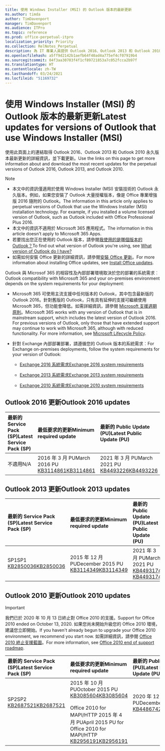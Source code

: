 ```yaml
---
title: 使用 Windows Installer (MSI) 的 Outlook 版本的最新更新
ms.author: timda
author: TimDavenport
manager: TimDavenport
ms.audience: ITPro
ms.topic: reference
ms.prod: office-perpetual-itpro
localization_priority: Priority
ms.collection: RelNotes_Perpetual
description: 為 IT 專業人員提供 Outlook 2016、Outlook 2013 和 Outlook 2010 永久版本的最新更新資訊連結
ms.openlocfilehash: a5ff9d2142b1aefb64f40ad4a775ef4cf07919b4
ms.sourcegitcommit: 04f3aa30703f4f1cf89721853a7c052fcca2b97f
ms.translationtype: HT
ms.contentlocale: zh-TW
ms.lasthandoff: 03/24/2021
ms.locfileid: "51169732"
---
```

# <a name="latest-updates-for-versions-of-outlook-that-use-windows-installer-msi"></a><span data-ttu-id="3ca9e-103">使用 Windows Installer (MSI) 的 Outlook 版本的最新更新</span><span class="sxs-lookup"><span data-stu-id="3ca9e-103">Latest updates for versions of Outlook that use Windows Installer (MSI)</span></span>

<span data-ttu-id="3ca9e-104">使用此頁面上的連結取得 Outlook 2016、Outlook 2013 和 Outlook 2010 永久版本最新更新的詳細資訊，並下載更新。</span><span class="sxs-lookup"><span data-stu-id="3ca9e-104">Use the links on this page to get more information about and download the most recent updates for the perpetual versions of Outlook 2016, Outlook 2013, and Outlook 2010.</span></span>
  
> [!NOTE]
> - <span data-ttu-id="3ca9e-p101">本文中的資訊僅適用於使用 Windows Installer (MSI) 安裝技術的 Outlook 永久版本。例如，如果您安裝了 Outlook 大量授權版本，像是 Office 專業增強版 2016 隨附的 Outlook。</span><span class="sxs-lookup"><span data-stu-id="3ca9e-p101">The information in this article only applies to perpetual versions of Outlook that use the Windows Installer (MSI) installation technology. For example, if you installed a volume licensed version of Outlook, such as Outlook included with Office Professional Plus 2016.</span></span>
> - <span data-ttu-id="3ca9e-107">本文中的資訊不適用於 Microsoft 365 應用程式。</span><span class="sxs-lookup"><span data-stu-id="3ca9e-107">The information in this article doesn't apply to Microsoft 365 Apps.</span></span>
> - <span data-ttu-id="3ca9e-108">若要找出您正在使用的 Outlook 版本，請參閱[我使用的是哪個版本的 Outlook？](https://support.office.com/article/b3a9568c-edb5-42b9-9825-d48d82b2257c)</span><span class="sxs-lookup"><span data-stu-id="3ca9e-108">To find out what version of Outlook you're using, see [What version of Outlook do I have?](https://support.office.com/article/b3a9568c-edb5-42b9-9825-d48d82b2257c)</span></span>
> - <span data-ttu-id="3ca9e-109">如需如何安裝 Office 更新的詳細資訊，請參閱[安裝 Office 更新](https://support.office.com/article/2ab296f3-7f03-43a2-8e50-46de917611c5)。</span><span class="sxs-lookup"><span data-stu-id="3ca9e-109">For more information about installing Office updates, see [Install Office updates](https://support.office.com/article/2ab296f3-7f03-43a2-8e50-46de917611c5).</span></span> 
  
<span data-ttu-id="3ca9e-110">Outlook 與 Microsof 365 的相容性及內部部署環境取決於您的部署的系統需求︰</span><span class="sxs-lookup"><span data-stu-id="3ca9e-110">Outlook compatibility with Microsoft 365 and your on-premises environment depends on the system requirements for your deployment:</span></span>
  
- <span data-ttu-id="3ca9e-p102">Microsoft 365 可使用主流支援中任何版本的 Outlook，其中包含最新版的 Outlook 2016。針對舊版的 Outlook，只有具有延伸的支援可繼續使用 Microsoft 365，但功能會降低。如需詳細資訊，請參閱 [Microsoft 支援週期原則](https://support.microsoft.com/lifecycle)。</span><span class="sxs-lookup"><span data-stu-id="3ca9e-p102">Microsoft 365 works with any version of Outlook that is in mainstream support, which includes the latest version of Outlook 2016. For previous versions of Outlook, only those that have extended support may continue to work with Microsoft 365, although with reduced functionality. For more information, see [Microsoft Lifecycle Policy](https://support.microsoft.com/lifecycle).</span></span>
    
- <span data-ttu-id="3ca9e-114">針對 Exchange 內部部署部署，請遵循您的 Outlook 版本的系統需求︰</span><span class="sxs-lookup"><span data-stu-id="3ca9e-114">For Exchange on-premises deployments, follow the system requirements for your version of Outlook:</span></span>
    
  - [<span data-ttu-id="3ca9e-115">Exchange 2016 系統需求</span><span class="sxs-lookup"><span data-stu-id="3ca9e-115">Exchange 2016 system requirements</span></span>](/Exchange/plan-and-deploy/system-requirements)
    
  - [<span data-ttu-id="3ca9e-116">Exchange 2013 系統需求</span><span class="sxs-lookup"><span data-stu-id="3ca9e-116">Exchange 2013 system requirements</span></span>](/exchange/exchange-2013-system-requirements-exchange-2013-help)
    
  - <span data-ttu-id="3ca9e-117">[Exchange 2010 系統需求](/previous-versions/office/exchange-server-2010/aa996719(v=exchg.141))</span><span class="sxs-lookup"><span data-stu-id="3ca9e-117">[Exchange 2010 system requirements](/previous-versions/office/exchange-server-2010/aa996719(v=exchg.141))</span></span>

   
## <a name="outlook-2016-updates"></a><span data-ttu-id="3ca9e-118">Outlook 2016 更新</span><span class="sxs-lookup"><span data-stu-id="3ca9e-118">Outlook 2016 updates</span></span>

|<span data-ttu-id="3ca9e-119">**最新的 Service Pack (SP)**</span><span class="sxs-lookup"><span data-stu-id="3ca9e-119">**Latest Service Pack (SP)**</span></span>|<span data-ttu-id="3ca9e-120">**最低要求的更新**</span><span class="sxs-lookup"><span data-stu-id="3ca9e-120">**Minimum required update**</span></span>|<span data-ttu-id="3ca9e-121">**最新的 Public Update (PU)**</span><span class="sxs-lookup"><span data-stu-id="3ca9e-121">**Latest Public Update (PU)**</span></span>|
|:-----|:-----|:-----|
|<span data-ttu-id="3ca9e-122">不適用</span><span class="sxs-lookup"><span data-stu-id="3ca9e-122">N/A</span></span>  <br/> |<span data-ttu-id="3ca9e-123">2016 年 3 月 PU</span><span class="sxs-lookup"><span data-stu-id="3ca9e-123">March 2016 PU</span></span> <br/>[<span data-ttu-id="3ca9e-124">KB3114861</span><span class="sxs-lookup"><span data-stu-id="3ca9e-124">KB3114861</span></span>](https://support.microsoft.com/help/3114861) <br/> |<span data-ttu-id="3ca9e-125">2021 年 3 月 PU</span><span class="sxs-lookup"><span data-stu-id="3ca9e-125">March 2021 PU</span></span> <br/>[<span data-ttu-id="3ca9e-126">KB4493226</span><span class="sxs-lookup"><span data-stu-id="3ca9e-126">KB4493226</span></span>](https://support.microsoft.com/help/4493226) 

## <a name="outlook-2013-updates"></a><span data-ttu-id="3ca9e-127">Outlook 2013 更新</span><span class="sxs-lookup"><span data-stu-id="3ca9e-127">Outlook 2013 updates</span></span>

|<span data-ttu-id="3ca9e-128">**最新的 Service Pack (SP)**</span><span class="sxs-lookup"><span data-stu-id="3ca9e-128">**Latest Service Pack (SP)**</span></span>|<span data-ttu-id="3ca9e-129">**最低要求的更新**</span><span class="sxs-lookup"><span data-stu-id="3ca9e-129">**Minimum required update**</span></span>|<span data-ttu-id="3ca9e-130">**最新的 Public Update (PU)**</span><span class="sxs-lookup"><span data-stu-id="3ca9e-130">**Latest Public Update (PU)**</span></span>|
|:-----|:-----|:-----|
|<span data-ttu-id="3ca9e-131">SP1</span><span class="sxs-lookup"><span data-stu-id="3ca9e-131">SP1</span></span>  <br/>[<span data-ttu-id="3ca9e-132">KB2850036</span><span class="sxs-lookup"><span data-stu-id="3ca9e-132">KB2850036</span></span>](https://go.microsoft.com/fwlink/p/?LinkId=512538) <br/> |<span data-ttu-id="3ca9e-133">2015 年 12 月 PU</span><span class="sxs-lookup"><span data-stu-id="3ca9e-133">December 2015 PU</span></span> <br/>[<span data-ttu-id="3ca9e-134">KB3114349</span><span class="sxs-lookup"><span data-stu-id="3ca9e-134">KB3114349</span></span>](https://support.microsoft.com/kb/3114349) <br/> |<span data-ttu-id="3ca9e-135">2021 年 3 月 PU</span><span class="sxs-lookup"><span data-stu-id="3ca9e-135">March 2021 PU</span></span> <br/>[<span data-ttu-id="3ca9e-136">KB4493174 </span><span class="sxs-lookup"><span data-stu-id="3ca9e-136">KB4493174 </span></span>](https://support.microsoft.com/help/4493174 )  |
   
## <a name="outlook-2010-updates"></a><span data-ttu-id="3ca9e-137">Outlook 2010 更新</span><span class="sxs-lookup"><span data-stu-id="3ca9e-137">Outlook 2010 updates</span></span>
> [!IMPORTANT]
> <span data-ttu-id="3ca9e-138">我們已於 2020 年 10 月 13 日終止對 Office 2010 的支援。</span><span class="sxs-lookup"><span data-stu-id="3ca9e-138">Support for Office 2010 ended on October 13, 2020.</span></span> <span data-ttu-id="3ca9e-139">如果您尚未開始升級您的 Office 2010 環境，建議您立即開始。</span><span class="sxs-lookup"><span data-stu-id="3ca9e-139">If you haven't already begun to upgrade your Office 2010 environment, we recommend you start now.</span></span> <span data-ttu-id="3ca9e-140">如需詳細資訊，請參閱 [Office 2010 終止支援藍圖](/DeployOffice/office-2010-end-support-roadmap)。</span><span class="sxs-lookup"><span data-stu-id="3ca9e-140">For more information, see [Office 2010 end of support roadmap](/DeployOffice/office-2010-end-support-roadmap).</span></span>

|<span data-ttu-id="3ca9e-141">**最新的 Service Pack (SP)**</span><span class="sxs-lookup"><span data-stu-id="3ca9e-141">**Latest Service Pack (SP)**</span></span>|<span data-ttu-id="3ca9e-142">**最低要求的更新**</span><span class="sxs-lookup"><span data-stu-id="3ca9e-142">**Minimum required update**</span></span>|<span data-ttu-id="3ca9e-143">**最新的 Public Update (PU)**</span><span class="sxs-lookup"><span data-stu-id="3ca9e-143">**Latest Public Update (PU)**</span></span>|
|:-----|:-----|:-----|
|<span data-ttu-id="3ca9e-144">SP2</span><span class="sxs-lookup"><span data-stu-id="3ca9e-144">SP2</span></span> <br/>[<span data-ttu-id="3ca9e-145">KB2687521</span><span class="sxs-lookup"><span data-stu-id="3ca9e-145">KB2687521</span></span>](https://go.microsoft.com/fwlink/p/?LinkId=512542) <br><br><br><br/> |<span data-ttu-id="3ca9e-146">2015 年 10 月 PU</span><span class="sxs-lookup"><span data-stu-id="3ca9e-146">October 2015 PU</span></span> <br/> [<span data-ttu-id="3ca9e-147">KB3085604</span><span class="sxs-lookup"><span data-stu-id="3ca9e-147">KB3085604</span></span>](https://support.microsoft.com/kb/3085604) <br/><br/>  <span data-ttu-id="3ca9e-148">Office 2010 for MAPI/HTTP 2015 年 4 月 PU</span><span class="sxs-lookup"><span data-stu-id="3ca9e-148">April 2015 PU for Office 2010 for MAPI/HTTP</span></span> <br/> [<span data-ttu-id="3ca9e-149">KB2956191</span><span class="sxs-lookup"><span data-stu-id="3ca9e-149">KB2956191</span></span>](https://support.microsoft.com/help/2956191/april-14-2015-update-for-office-2010-kb2956191) <br/> |<span data-ttu-id="3ca9e-150">2020 年 12 月 PU</span><span class="sxs-lookup"><span data-stu-id="3ca9e-150">December 2020 PU</span></span> <br/>[<span data-ttu-id="3ca9e-151">KB4486742</span><span class="sxs-lookup"><span data-stu-id="3ca9e-151">KB4486742</span></span>](https://support.microsoft.com/help/4486742) <br><br><br><br/>|
